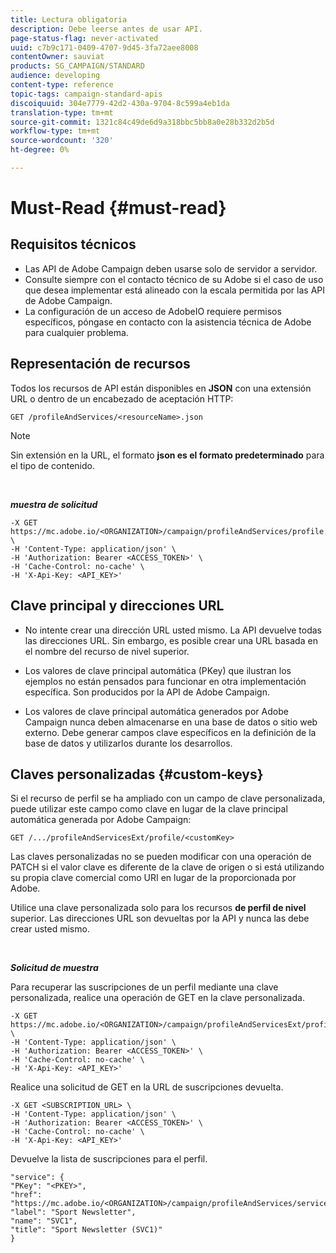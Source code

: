 ```yaml
---
title: Lectura obligatoria
description: Debe leerse antes de usar API.
page-status-flag: never-activated
uuid: c7b9c171-0409-4707-9d45-3fa72aee8008
contentOwner: sauviat
products: SG_CAMPAIGN/STANDARD
audience: developing
content-type: reference
topic-tags: campaign-standard-apis
discoiquuid: 304e7779-42d2-430a-9704-8c599a4eb1da
translation-type: tm+mt
source-git-commit: 1321c84c49de6d9a318bbc5bb8a0e28b332d2b5d
workflow-type: tm+mt
source-wordcount: '320'
ht-degree: 0%

---
```



# Must-Read {#must-read}

## Requisitos técnicos

* Las API de Adobe Campaign deben usarse solo de servidor a servidor.
* Consulte siempre con el contacto técnico de su Adobe si el caso de uso que desea implementar está alineado con la escala permitida por las API de Adobe Campaign.
* La configuración de un acceso de AdobeIO requiere permisos específicos, póngase en contacto con la asistencia técnica de Adobe para cualquier problema.

## Representación de recursos

Todos los recursos de API están disponibles en **JSON** con una extensión URL o dentro de un encabezado de aceptación HTTP:

`GET /profileAndServices/<resourceName>.json`

>[!NOTE]
>
>Sin extensión en la URL, el formato **json es el formato predeterminado** para el tipo de contenido.

<br/>

***muestra de solicitud***

```
-X GET https://mc.adobe.io/<ORGANIZATION>/campaign/profileAndServices/profile.json \
-H 'Content-Type: application/json' \
-H 'Authorization: Bearer <ACCESS_TOKEN>' \
-H 'Cache-Control: no-cache' \
-H 'X-Api-Key: <API_KEY>'
```

## Clave principal y direcciones URL

* No intente crear una dirección URL usted mismo. La API devuelve todas las direcciones URL. Sin embargo, es posible crear una URL basada en el nombre del recurso de nivel superior.

* Los valores de clave principal automática (PKey) que ilustran los ejemplos no están pensados para funcionar en otra implementación específica. Son producidos por la API de Adobe Campaign.

* Los valores de clave principal automática generados por Adobe Campaign nunca deben almacenarse en una base de datos o sitio web externo. Debe generar campos clave específicos en la definición de la base de datos y utilizarlos durante los desarrollos.

## Claves personalizadas {#custom-keys}

Si el recurso de perfil se ha ampliado con un campo de clave personalizada, puede utilizar este campo como clave en lugar de la clave principal automática generada por Adobe Campaign:

`GET /.../profileAndServicesExt/profile/<customKey>`

Las claves personalizadas no se pueden modificar con una operación de PATCH si el valor clave es diferente de la clave de origen o si está utilizando su propia clave comercial como URI en lugar de la proporcionada por Adobe.

Utilice una clave personalizada solo para los recursos **de perfil de nivel** superior. Las direcciones URL son devueltas por la API y nunca las debe crear usted mismo.

<br/>

***Solicitud de muestra***

Para recuperar las suscripciones de un perfil mediante una clave personalizada, realice una operación de GET en la clave personalizada.

```
-X GET https://mc.adobe.io/<ORGANIZATION>/campaign/profileAndServicesExt/profile/<customKey> \
-H 'Content-Type: application/json' \
-H 'Authorization: Bearer <ACCESS_TOKEN>' \
-H 'Cache-Control: no-cache' \
-H 'X-Api-Key: <API_KEY>'
```

Realice una solicitud de GET en la URL de suscripciones devuelta.

```
-X GET <SUBSCRIPTION_URL> \
-H 'Content-Type: application/json' \
-H 'Authorization: Bearer <ACCESS_TOKEN>' \
-H 'Cache-Control: no-cache' \
-H 'X-Api-Key: <API_KEY>'
```

Devuelve la lista de suscripciones para el perfil.

```
"service": {
"PKey": "<PKEY>",
"href": "https://mc.adobe.io/<ORGANIZATION>/campaign/profileAndServices/service/<PKEY>",
"label": "Sport Newsletter",
"name": "SVC1",
"title": "Sport Newsletter (SVC1)"
}
```
